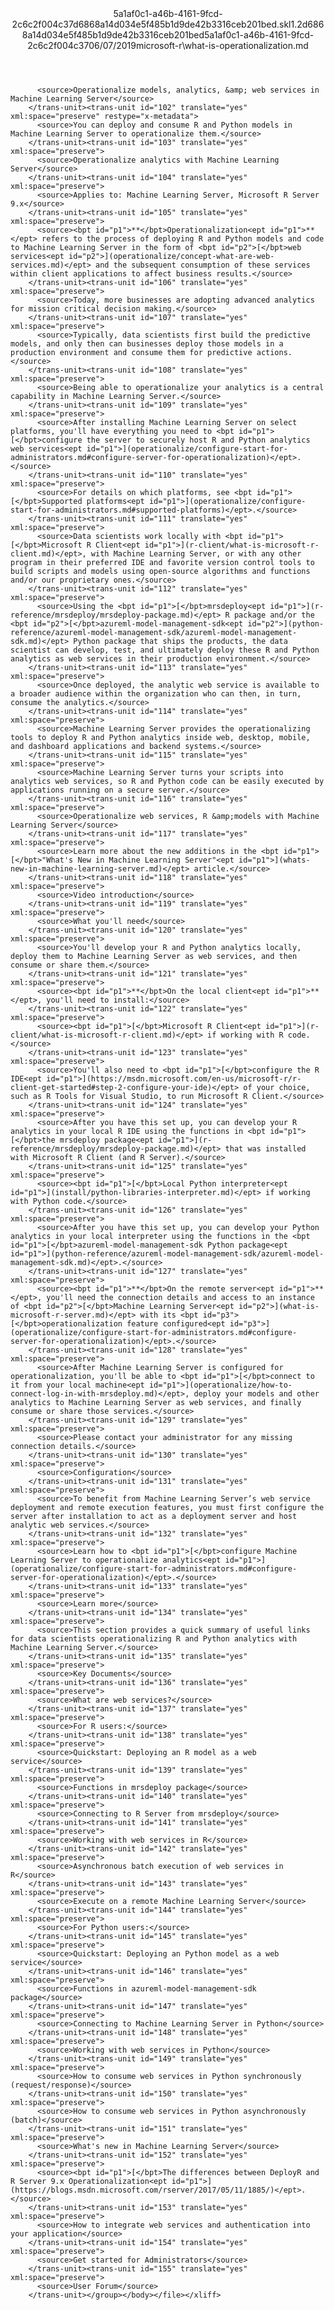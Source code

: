 <?xml version="1.0"?><xliff version="1.2" xmlns="urn:oasis:names:tc:xliff:document:1.2" xmlns:xsi="http://www.w3.org/2001/XMLSchema-instance" xsi:schemaLocation="urn:oasis:names:tc:xliff:document:1.2 xliff-core-1.2-transitional.xsd"><file datatype="xml" original="what-is-operationalization.md" source-language="en-US" target-language="en-US"><header><tool tool-id="mdxliff" tool-name="mdxliff" tool-version="1.0-4e81c41" tool-company="Microsoft" /><xliffext:skl_file_name xmlns:xliffext="urn:microsoft:content:schema:xliffextensions">5a1af0c1-a46b-4161-9fcd-2c6c2f004c37d6868a14d034e5f485b1d9de42b3316ceb201bed.skl</xliffext:skl_file_name><xliffext:version xmlns:xliffext="urn:microsoft:content:schema:xliffextensions">1.2</xliffext:version><xliffext:ms.openlocfilehash xmlns:xliffext="urn:microsoft:content:schema:xliffextensions">d6868a14d034e5f485b1d9de42b3316ceb201bed</xliffext:ms.openlocfilehash><xliffext:ms.sourcegitcommit xmlns:xliffext="urn:microsoft:content:schema:xliffextensions">5a1af0c1-a46b-4161-9fcd-2c6c2f004c37</xliffext:ms.sourcegitcommit><xliffext:ms.lasthandoff xmlns:xliffext="urn:microsoft:content:schema:xliffextensions">06/07/2019</xliffext:ms.lasthandoff><xliffext:ms.openlocfilepath xmlns:xliffext="urn:microsoft:content:schema:xliffextensions">microsoft-r\what-is-operationalization.md</xliffext:ms.openlocfilepath></header><body><group id="content" extype="content"><trans-unit id="101" translate="yes" xml:space="preserve" restype="x-metadata">
          <source>Operationalize models, analytics, &amp; web services in Machine Learning Server</source>
        </trans-unit><trans-unit id="102" translate="yes" xml:space="preserve" restype="x-metadata">
          <source>You can deploy and consume R and Python models in Machine Learning Server to operationalize them.</source>
        </trans-unit><trans-unit id="103" translate="yes" xml:space="preserve">
          <source>Operationalize analytics with Machine Learning Server</source>
        </trans-unit><trans-unit id="104" translate="yes" xml:space="preserve">
          <source>Applies to: Machine Learning Server, Microsoft R Server 9.x</source>
        </trans-unit><trans-unit id="105" translate="yes" xml:space="preserve">
          <source><bpt id="p1">**</bpt>Operationalization<ept id="p1">**</ept> refers to the process of deploying R and Python models and code to Machine Learning Server in the form of <bpt id="p2">[</bpt>web services<ept id="p2">](operationalize/concept-what-are-web-services.md)</ept> and the subsequent consumption of these services within client applications to affect business results.</source>
        </trans-unit><trans-unit id="106" translate="yes" xml:space="preserve">
          <source>Today, more businesses are adopting advanced analytics for mission critical decision making.</source>
        </trans-unit><trans-unit id="107" translate="yes" xml:space="preserve">
          <source>Typically, data scientists first build the predictive models, and only then can businesses deploy those models in a production environment and consume them for predictive actions.</source>
        </trans-unit><trans-unit id="108" translate="yes" xml:space="preserve">
          <source>Being able to operationalize your analytics is a central capability in Machine Learning Server.</source>
        </trans-unit><trans-unit id="109" translate="yes" xml:space="preserve">
          <source>After installing Machine Learning Server on select platforms, you'll have everything you need to <bpt id="p1">[</bpt>configure the server to securely host R and Python analytics web services<ept id="p1">](operationalize/configure-start-for-administrators.md#configure-server-for-operationalization)</ept>.</source>
        </trans-unit><trans-unit id="110" translate="yes" xml:space="preserve">
          <source>For details on which platforms, see <bpt id="p1">[</bpt>Supported platforms<ept id="p1">](operationalize/configure-start-for-administrators.md#supported-platforms)</ept>.</source>
        </trans-unit><trans-unit id="111" translate="yes" xml:space="preserve">
          <source>Data scientists work locally with <bpt id="p1">[</bpt>Microsoft R Client<ept id="p1">](r-client/what-is-microsoft-r-client.md)</ept>, with Machine Learning Server, or with any other program in their preferred IDE and favorite version control tools to build scripts and models using open-source algorithms and functions and/or our proprietary ones.</source>
        </trans-unit><trans-unit id="112" translate="yes" xml:space="preserve">
          <source>Using the <bpt id="p1">[</bpt>mrsdeploy<ept id="p1">](r-reference/mrsdeploy/mrsdeploy-package.md)</ept> R package and/or the <bpt id="p2">[</bpt>azureml-model-management-sdk<ept id="p2">](python-reference/azureml-model-management-sdk/azureml-model-management-sdk.md)</ept> Python package that ships the products, the data scientist can develop, test, and ultimately deploy these R and Python analytics as web services in their production environment.</source>
        </trans-unit><trans-unit id="113" translate="yes" xml:space="preserve">
          <source>Once deployed, the analytic web service is available to a broader audience within the organization who can then, in turn, consume the analytics.</source>
        </trans-unit><trans-unit id="114" translate="yes" xml:space="preserve">
          <source>Machine Learning Server provides the operationalizing tools to deploy R and Python analytics inside web, desktop, mobile, and dashboard applications and backend systems.</source>
        </trans-unit><trans-unit id="115" translate="yes" xml:space="preserve">
          <source>Machine Learning Server turns your scripts into analytics web services, so R and Python code can be easily executed by applications running on a secure server.</source>
        </trans-unit><trans-unit id="116" translate="yes" xml:space="preserve">
          <source>Operationalize web services, R &amp;models with Machine Learning Server</source>
        </trans-unit><trans-unit id="117" translate="yes" xml:space="preserve">
          <source>Learn more about the new additions in the <bpt id="p1">[</bpt>"What's New in Machine Learning Server"<ept id="p1">](whats-new-in-machine-learning-server.md)</ept> article.</source>
        </trans-unit><trans-unit id="118" translate="yes" xml:space="preserve">
          <source>Video introduction</source>
        </trans-unit><trans-unit id="119" translate="yes" xml:space="preserve">
          <source>What you'll need</source>
        </trans-unit><trans-unit id="120" translate="yes" xml:space="preserve">
          <source>You'll develop your R and Python analytics locally, deploy them to Machine Learning Server as web services, and then consume or share them.</source>
        </trans-unit><trans-unit id="121" translate="yes" xml:space="preserve">
          <source><bpt id="p1">**</bpt>On the local client<ept id="p1">**</ept>, you'll need to install:</source>
        </trans-unit><trans-unit id="122" translate="yes" xml:space="preserve">
          <source><bpt id="p1">[</bpt>Microsoft R Client<ept id="p1">](r-client/what-is-microsoft-r-client.md)</ept> if working with R code.</source>
        </trans-unit><trans-unit id="123" translate="yes" xml:space="preserve">
          <source>You'll also need to <bpt id="p1">[</bpt>configure the R IDE<ept id="p1">](https://msdn.microsoft.com/en-us/microsoft-r/r-client-get-started#step-2-configure-your-ide)</ept> of your choice, such as R Tools for Visual Studio, to run Microsoft R Client.</source>
        </trans-unit><trans-unit id="124" translate="yes" xml:space="preserve">
          <source>After you have this set up, you can develop your R analytics in your local R IDE using the functions in <bpt id="p1">[</bpt>the mrsdeploy package<ept id="p1">](r-reference/mrsdeploy/mrsdeploy-package.md)</ept> that was installed with Microsoft R Client (and R Server).</source>
        </trans-unit><trans-unit id="125" translate="yes" xml:space="preserve">
          <source><bpt id="p1">[</bpt>Local Python interpreter<ept id="p1">](install/python-libraries-interpreter.md)</ept> if working with Python code.</source>
        </trans-unit><trans-unit id="126" translate="yes" xml:space="preserve">
          <source>After you have this set up, you can develop your Python analytics in your local interpreter using the functions in the <bpt id="p1">[</bpt>azureml-model-management-sdk Python package<ept id="p1">](python-reference/azureml-model-management-sdk/azureml-model-management-sdk.md)</ept>.</source>
        </trans-unit><trans-unit id="127" translate="yes" xml:space="preserve">
          <source><bpt id="p1">**</bpt>On the remote server<ept id="p1">**</ept>, you'll need the connection details and access to an instance of <bpt id="p2">[</bpt>Machine Learning Server<ept id="p2">](what-is-microsoft-r-server.md)</ept> with its <bpt id="p3">[</bpt>operationalization feature configured<ept id="p3">](operationalize/configure-start-for-administrators.md#configure-server-for-operationalization)</ept>.</source>
        </trans-unit><trans-unit id="128" translate="yes" xml:space="preserve">
          <source>After Machine Learning Server is configured for operationalization, you'll be able to <bpt id="p1">[</bpt>connect to it from your local machine<ept id="p1">](operationalize/how-to-connect-log-in-with-mrsdeploy.md)</ept>, deploy your models and other analytics to Machine Learning Server as web services, and finally consume or share those services.</source>
        </trans-unit><trans-unit id="129" translate="yes" xml:space="preserve">
          <source>Please contact your administrator for any missing connection details.</source>
        </trans-unit><trans-unit id="130" translate="yes" xml:space="preserve">
          <source>Configuration</source>
        </trans-unit><trans-unit id="131" translate="yes" xml:space="preserve">
          <source>To benefit from Machine Learning Server’s web service deployment and remote execution features, you must first configure the server after installation to act as a deployment server and host analytic web services.</source>
        </trans-unit><trans-unit id="132" translate="yes" xml:space="preserve">
          <source>Learn how to <bpt id="p1">[</bpt>configure Machine Learning Server to operationalize analytics<ept id="p1">](operationalize/configure-start-for-administrators.md#configure-server-for-operationalization)</ept>.</source>
        </trans-unit><trans-unit id="133" translate="yes" xml:space="preserve">
          <source>Learn more</source>
        </trans-unit><trans-unit id="134" translate="yes" xml:space="preserve">
          <source>This section provides a quick summary of useful links for data scientists operationalizing R and Python analytics with Machine Learning Server.</source>
        </trans-unit><trans-unit id="135" translate="yes" xml:space="preserve">
          <source>Key Documents</source>
        </trans-unit><trans-unit id="136" translate="yes" xml:space="preserve">
          <source>What are web services?</source>
        </trans-unit><trans-unit id="137" translate="yes" xml:space="preserve">
          <source>For R users:</source>
        </trans-unit><trans-unit id="138" translate="yes" xml:space="preserve">
          <source>Quickstart: Deploying an R model as a web service</source>
        </trans-unit><trans-unit id="139" translate="yes" xml:space="preserve">
          <source>Functions in mrsdeploy package</source>
        </trans-unit><trans-unit id="140" translate="yes" xml:space="preserve">
          <source>Connecting to R Server from mrsdeploy</source>
        </trans-unit><trans-unit id="141" translate="yes" xml:space="preserve">
          <source>Working with web services in R</source>
        </trans-unit><trans-unit id="142" translate="yes" xml:space="preserve">
          <source>Asynchronous batch execution of web services in R</source>
        </trans-unit><trans-unit id="143" translate="yes" xml:space="preserve">
          <source>Execute on a remote Machine Learning Server</source>
        </trans-unit><trans-unit id="144" translate="yes" xml:space="preserve">
          <source>For Python users:</source>
        </trans-unit><trans-unit id="145" translate="yes" xml:space="preserve">
          <source>Quickstart: Deploying an Python model as a web service</source>
        </trans-unit><trans-unit id="146" translate="yes" xml:space="preserve">
          <source>Functions in azureml-model-management-sdk package</source>
        </trans-unit><trans-unit id="147" translate="yes" xml:space="preserve">
          <source>Connecting to Machine Learning Server in Python</source>
        </trans-unit><trans-unit id="148" translate="yes" xml:space="preserve">
          <source>Working with web services in Python</source>
        </trans-unit><trans-unit id="149" translate="yes" xml:space="preserve">
          <source>How to consume web services in Python synchronously (request/response)</source>
        </trans-unit><trans-unit id="150" translate="yes" xml:space="preserve">
          <source>How to consume web services in Python asynchronously (batch)</source>
        </trans-unit><trans-unit id="151" translate="yes" xml:space="preserve">
          <source>What's new in Machine Learning Server</source>
        </trans-unit><trans-unit id="152" translate="yes" xml:space="preserve">
          <source><bpt id="p1">[</bpt>The differences between DeployR and R Server 9.x Operationalization<ept id="p1">](https://blogs.msdn.microsoft.com/rserver/2017/05/11/1885/)</ept>.</source>
        </trans-unit><trans-unit id="153" translate="yes" xml:space="preserve">
          <source>How to integrate web services and authentication into your application</source>
        </trans-unit><trans-unit id="154" translate="yes" xml:space="preserve">
          <source>Get started for Administrators</source>
        </trans-unit><trans-unit id="155" translate="yes" xml:space="preserve">
          <source>User Forum</source>
        </trans-unit></group></body></file></xliff>